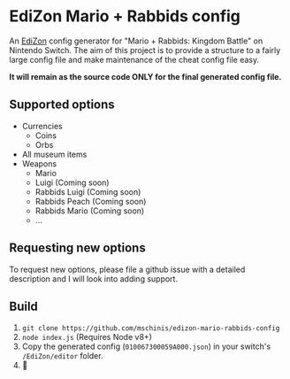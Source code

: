 # EdiZon Mario + Rabbids config

An [EdiZon](https://github.com/WerWolv98/EdiZon) config generator for "Mario + Rabbids: Kingdom Battle" on Nintendo Switch.
The aim of this project is to provide a structure to a fairly large config file and make maintenance of the cheat config file easy.

**It will remain as the source code ONLY for the final generated config file.**

## Supported options

- Currencies
  - Coins
  - Orbs
- All museum items
- Weapons
  - Mario
  - Luigi (Coming soon)
  - Rabbids Luigi (Coming soon)
  - Rabbids Peach (Coming soon)
  - Rabbids Mario (Coming soon)
  - ...

## Requesting new options

To request new options, please file a github issue with a detailed description and I will look into adding support.

## Build

1. `git clone https://github.com/mschinis/edizon-mario-rabbids-config`
2. `node index.js` (Requires Node v8+)
3. Copy the generated config (`010067300059A000.json`) in your switch's `/EdiZon/editor` folder.
4. 🎉

